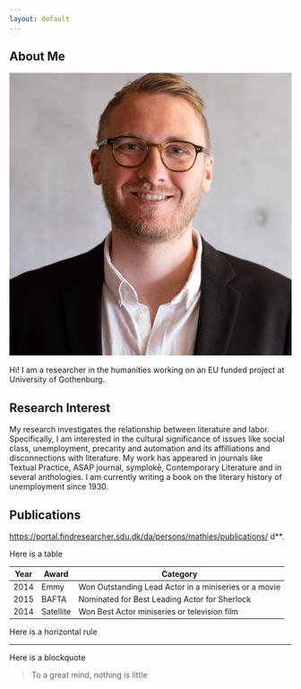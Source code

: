 ```yaml
---
layout: default
---
```


## About Me

<img class="profile-picture" src="sherlock.jpg">

Hi! I am a researcher in the humanities working on an EU funded project at University of Gothenburg.

## Research Interest

My research investigates the relationship between literature and labor. Specifically, I am interested in the cultural significance of issues like social class, unemployment, precarity and automation and its affilliations and disconnections with literature. My work has appeared in journals like Textual Practice, ASAP journal, symplokē, Contemporary Literature and in several anthologies. I am currently writing a book on the literary history of unemployment since 1930.

## Publications

https://portal.findresearcher.sdu.dk/da/persons/mathies/publications/
d**.

Here is a table

Year | Award | Category
-----|-------|--------
2014 | Emmy  | Won Outstanding Lead Actor in a miniseries or a movie
2015 | BAFTA | Nominated for Best Leading Actor for Sherlock
2014 | Satellite | Won Best Actor miniseries or television film

Here is a horizontal rule

---

Here is a blockquote

> To a great mind, nothing is little